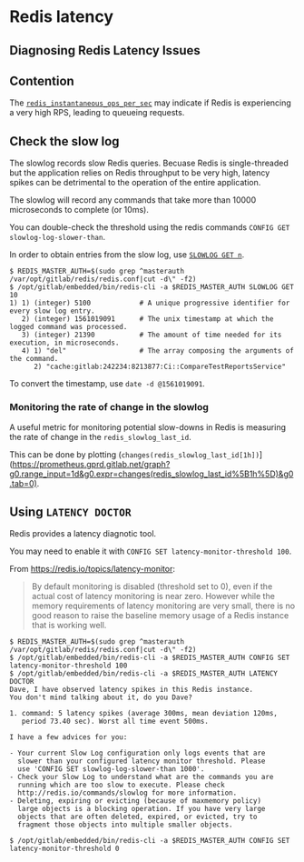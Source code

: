 # Redis latency

## Diagnosing Redis Latency Issues

## Contention

The [`redis_instantaneous_ops_per_sec`](https://prometheus.gprd.gitlab.net/graph?g0.range_input=1h&g0.expr=redis_instantaneous_ops_per_sec&g0.tab=0) may indicate if Redis is experiencing a very high RPS,
leading to queueing requests.

## Check the slow log

The slowlog records slow Redis queries. Becuase Redis is single-threaded but the application relies on Redis throughput to be very high, latency spikes can be detrimental to the operation of the entire application.

The slowlog will record any commands that take more than 10000 microseconds to complete (or 10ms).

You can double-check the threshold using the redis commands `CONFIG GET slowlog-log-slower-than`.

In order to obtain entries from the slow log, use [`SLOWLOG GET n`](https://redis.io/commands/slowlog).

```shell
$ REDIS_MASTER_AUTH=$(sudo grep ^masterauth /var/opt/gitlab/redis/redis.conf|cut -d\" -f2)
$ /opt/gitlab/embedded/bin/redis-cli -a $REDIS_MASTER_AUTH SLOWLOG GET 10
1) 1) (integer) 5100            # A unique progressive identifier for every slow log entry.
   2) (integer) 1561019091      # The unix timestamp at which the logged command was processed.
   3) (integer) 21390           # The amount of time needed for its execution, in microseconds.
   4) 1) "del"                  # The array composing the arguments of the command.
      2) "cache:gitlab:242234:8213877:Ci::CompareTestReportsService"
```

To convert the timestamp, use `date -d @1561019091`.

### Monitoring the rate of change in the slowlog

A useful metric for monitoring potential slow-downs in Redis is measuring the rate of change in the `redis_slowlog_last_id`.

This can be done by plotting (`changes(redis_slowlog_last_id[1h])`](https://prometheus.gprd.gitlab.net/graph?g0.range_input=1d&g0.expr=changes(redis_slowlog_last_id%5B1h%5D)&g0.tab=0).

## Using `LATENCY DOCTOR`

Redis provides a latency diagnotic tool.

You may need to enable it with `CONFIG SET latency-monitor-threshold 100`.

From https://redis.io/topics/latency-monitor:

> By default monitoring is disabled (threshold set to 0), even if the actual cost of latency monitoring is near zero. However while the memory requirements of latency monitoring are very small, there is no good reason to raise the baseline memory usage of a Redis instance that is working well.

```shell
$ REDIS_MASTER_AUTH=$(sudo grep ^masterauth /var/opt/gitlab/redis/redis.conf|cut -d\" -f2)
$ /opt/gitlab/embedded/bin/redis-cli -a $REDIS_MASTER_AUTH CONFIG SET latency-monitor-threshold 100
$ /opt/gitlab/embedded/bin/redis-cli -a $REDIS_MASTER_AUTH LATENCY DOCTOR
Dave, I have observed latency spikes in this Redis instance.
You don't mind talking about it, do you Dave?

1. command: 5 latency spikes (average 300ms, mean deviation 120ms,
   period 73.40 sec). Worst all time event 500ms.

I have a few advices for you:

- Your current Slow Log configuration only logs events that are
  slower than your configured latency monitor threshold. Please
  use 'CONFIG SET slowlog-log-slower-than 1000'.
- Check your Slow Log to understand what are the commands you are
  running which are too slow to execute. Please check
  http://redis.io/commands/slowlog for more information.
- Deleting, expiring or evicting (because of maxmemory policy)
  large objects is a blocking operation. If you have very large
  objects that are often deleted, expired, or evicted, try to
  fragment those objects into multiple smaller objects.

$ /opt/gitlab/embedded/bin/redis-cli -a $REDIS_MASTER_AUTH CONFIG SET latency-monitor-threshold 0
```
